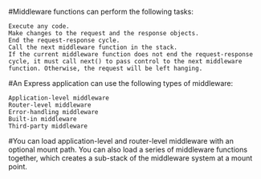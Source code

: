 #Middleware functions can perform the following tasks:

    Execute any code.
    Make changes to the request and the response objects.
    End the request-response cycle.
    Call the next middleware function in the stack.
    If the current middleware function does not end the request-response cycle, it must call next() to pass control to the next middleware function. Otherwise, the request will be left hanging.

#An Express application can use the following types of middleware:

    Application-level middleware
    Router-level middleware
    Error-handling middleware
    Built-in middleware
    Third-party middleware

#You can load application-level and router-level middleware with an optional mount path. You can also load a series of middleware functions together, which creates a sub-stack of the middleware system at a mount point.